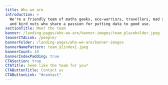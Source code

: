 ```yaml
---
title: Who we are
introduction: >
  We're a friendly team of maths geeks, eco-warriors, travellers, mad scientists
  and bird nuts who share a passion for putting data to good use.
sectionTitle: Meet the team
banner: /landing-pages/who-we-are/banner-images/team_placeholder.jpeg
teaserCTALink: /people/
bannerFolder: /landing-pages/who-we-are/banner-images
bannerNamePattern: team_${index}.jpeg
bannerCount: 10
bannerIndexPadding: true
CTASection: true
CTATitle: Seem like the team for you?
CTAButtonTitle: Contact us
CTAButtonLink: "#contact"
---
```

